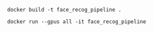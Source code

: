 ```
docker build -t face_recog_pipeline .
```

```
docker run --gpus all -it face_recog_pipeline
```
